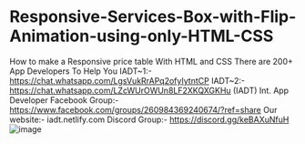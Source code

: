 # Responsive-Services-Box-with-Flip-Animation-using-only-HTML-CSS
How to make a Responsive price table With HTML and CSS  There are 200+ App Developers To Help You  IADT~1:-  https://chat.whatsapp.com/LgsVukRrAPq2ofyIytntCP  IADT~2:- https://chat.whatsapp.com/LZcWUrOWUn8LF2XKQXGKHu  (IADT) Int. App Developer Facebook Group:- https://www.facebook.com/groups/260984369240674/?ref=share  Our website:-  iadt.netlify.com  Discord Group:- https://discord.gg/keBAXuNfuH
![image](https://user-images.githubusercontent.com/65735895/173185038-47897528-59af-46fd-b085-e6239e04459c.png)
